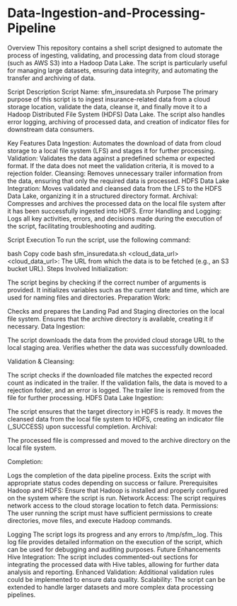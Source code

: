 # Data-Ingestion-and-Processing-Pipeline

Overview
This repository contains a shell script designed to automate the process of ingesting, validating, and processing data from cloud storage (such as AWS S3) into a Hadoop Data Lake. The script is particularly useful for managing large datasets, ensuring data integrity, and automating the transfer and archiving of data.

Script Description
Script Name: sfm_insuredata.sh
Purpose
The primary purpose of this script is to ingest insurance-related data from a cloud storage location, validate the data, cleanse it, and finally move it to a Hadoop Distributed File System (HDFS) Data Lake. The script also handles error logging, archiving of processed data, and creation of indicator files for downstream data consumers.

Key Features
Data Ingestion: Automates the download of data from cloud storage to a local file system (LFS) and stages it for further processing.
Validation: Validates the data against a predefined schema or expected format. If the data does not meet the validation criteria, it is moved to a rejection folder.
Cleansing: Removes unnecessary trailer information from the data, ensuring that only the required data is processed.
HDFS Data Lake Integration: Moves validated and cleansed data from the LFS to the HDFS Data Lake, organizing it in a structured directory format.
Archival: Compresses and archives the processed data on the local file system after it has been successfully ingested into HDFS.
Error Handling and Logging: Logs all key activities, errors, and decisions made during the execution of the script, facilitating troubleshooting and auditing.

Script Execution
To run the script, use the following command:

bash
Copy code
bash sfm_insuredata.sh <cloud_data_url>
<cloud_data_url>: The URL from which the data is to be fetched (e.g., an S3 bucket URL).
Steps Involved
Initialization:

The script begins by checking if the correct number of arguments is provided.
It initializes variables such as the current date and time, which are used for naming files and directories.
Preparation Work:

Checks and prepares the Landing Pad and Staging directories on the local file system.
Ensures that the archive directory is available, creating it if necessary.
Data Ingestion:

The script downloads the data from the provided cloud storage URL to the local staging area.
Verifies whether the data was successfully downloaded.

Validation & Cleansing:

The script checks if the downloaded file matches the expected record count as indicated in the trailer.
If the validation fails, the data is moved to a rejection folder, and an error is logged.
The trailer line is removed from the file for further processing.
HDFS Data Lake Ingestion:

The script ensures that the target directory in HDFS is ready.
It moves the cleansed data from the local file system to HDFS, creating an indicator file (_SUCCESS) upon successful completion.
Archival:

The processed file is compressed and moved to the archive directory on the local file system.

Completion:

Logs the completion of the data pipeline process.
Exits the script with appropriate status codes depending on success or failure.
Prerequisites
Hadoop and HDFS: Ensure that Hadoop is installed and properly configured on the system where the script is run.
Network Access: The script requires network access to the cloud storage location to fetch data.
Permissions: The user running the script must have sufficient permissions to create directories, move files, and execute Hadoop commands.

Logging
The script logs its progress and any errors to /tmp/sfm_<timestamp>.log. This log file provides detailed information on the execution of the script, which can be used for debugging and auditing purposes.
Future Enhancements
Hive Integration: The script includes commented-out sections for integrating the processed data with Hive tables, allowing for further data analysis and reporting.
Enhanced Validation: Additional validation rules could be implemented to ensure data quality.
Scalability: The script can be extended to handle larger datasets and more complex data processing pipelines.
